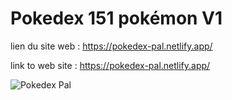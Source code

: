 # Pokedex 151 pokémon V1

lien du site web : https://pokedex-pal.netlify.app/

link to web site : https://pokedex-pal.netlify.app/



![Pokedex Pal](https://user-images.githubusercontent.com/90357014/148522207-339f19a2-f1b8-4694-ac7f-c0bc5f900110.png)
